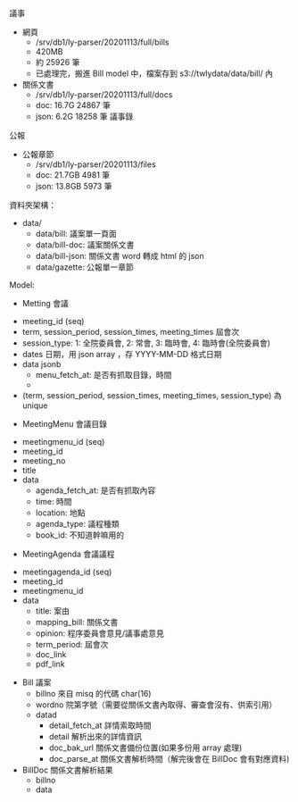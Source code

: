 議事
* 網頁
  * /srv/db1/ly-parser/20201113/full/bills
  * 420MB
  * 約 25926 筆
  * 已處理完，搬進 Bill model 中，檔案存到 s3://twlydata/data/bill/ 內
* 關係文書
  * /srv/db1/ly-parser/20201113/full/docs
  * doc: 16.7G  24867 筆
  * json: 6.2G  18258 筆
議事錄

公報
* 公報章節
  * /srv/db1/ly-parser/20201113/files
  * doc: 21.7GB 4981 筆
  * json: 13.8GB 5973 筆

資料夾架構：
* data/
  * data/bill: 議案單一頁面
  * data/bill-doc: 議案關係文書
  * data/bill-json: 關係文書 word 轉成 html 的 json
  * data/gazette: 公報單一章節

Model:
* Metting 會議
 - meeting\_id (seq)
 - term, session\_period, session_times, meeting_times 屆會次
 - session_type: 1: 全院委員會, 2: 常會, 3: 臨時會, 4: 臨時會(全院委員會)
 - dates 日期，用 json array ，存 YYYY-MM-DD 格式日期
 - data jsonb
   - menu_fetch_at: 是否有抓取目錄，時間
   - 
 - (term, session_period, session_times, meeting_times, session_type) 為 unique
* MeetingMenu 會議目錄
 - meetingmenu_id (seq)
 - meeting_id
 - meeting_no
 - title
 - data
   - agenda_fetch_at: 是否有抓取內容
   - time: 時間
   - location: 地點
   - agenda_type: 議程種類
   - book_id: 不知道幹嘛用的
* MeetingAgenda 會議議程
 - meetingagenda_id (seq)
 - meeting_id
 - meetingmenu_id
 - data
   - title: 案由
   - mapping_bill: 關係文書
   - opinion: 程序委員會意見/議事處意見
   - term_period: 屆會次
   - doc_link
   - pdf_link
* Bill 議案
  - billno 來自 misq 的代碼 char(16)
  - wordno 院第字號（需要從關係文書內取得、審查會沒有、供索引用）
  - datad
    - detail_fetch_at 詳情索取時間
    - detail 解析出來的詳情資訊
    - doc_bak_url 關係文書備份位置(如果多份用 array 處理)
    - doc_parse_at 關係文書解析時間（解完後會在 BillDoc 會有對應資料)
* BillDoc 關係文書解析結果
  - billno
  - data

